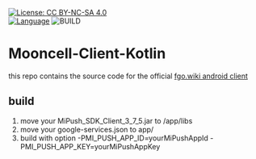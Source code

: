 [![License: CC BY-NC-SA 4.0](https://licensebuttons.net/l/by-nc-sa/4.0/80x15.png)](https://creativecommons.org/licenses/by-nc-sa/4.0/)  
[![Language](https://img.shields.io/badge/language-kotlin-orange.svg)](https://kotlinlang.org/)
![BUILD](https://github.com/daflyinbed/Mooncell-Client-Kotlin/workflows/BUILD/badge.svg)
# Mooncell-Client-Kotlin
this repo contains the source code for the official [fgo.wiki android client](https://fgo.wiki/w/Mooncell:Appclient)
## build
1. move your MiPush_SDK_Client_3_7_5.jar to /app/libs
2. move your google-services.json to app/
3. build with option -PMI_PUSH_APP_ID=yourMiPushAppId -PMI_PUSH_APP_KEY=yourMiPushAppKey
